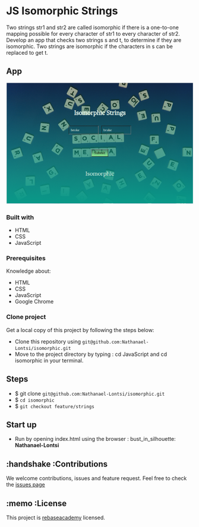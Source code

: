 # JS Isomorphic Strings
Two ​strings​ str1 and str2 are called ​isomorphic​ if there is a one-to-one mapping possible for every character of str1 to every character of str2. Develop an app that checks ​two strings s and t, to determine if they are isomorphic. Two strings are isomorphic if the characters in s can be replaced to get t.
## App
![isomorph](assets/images/isomorph.png)
### Built with
- HTML
- CSS
- JavaScript
### Prerequisites
Knowledge about:
- HTML
- CSS
- JavaScript
- Google Chrome
### Clone project
Get a local copy of this project by following the steps below:
- Clone this repository using `git@github.com:Nathanael-Lontsi/isomorphic.git`
- Move to the project directory by typing : cd JavaScript and cd isomorphic in your terminal.
## Steps
- $ git clone `git@github.com:Nathanael-Lontsi/isomorphic.git`
- $ `cd isomorphic`
- $ `git checkout feature/strings`
## Start up
- Run by opening index.html using the browser
: bust_in_silhouette: **Nathanael-Lontsi**
## :handshake :Contributions
We welcome contributions, issues and feature request.
Feel free to check the [issues page](https://github.com/Nathanael-Lontsi/isomorphic/issues)
## :memo :License
This project is [rebaseacademy](./LICENSE) licensed.